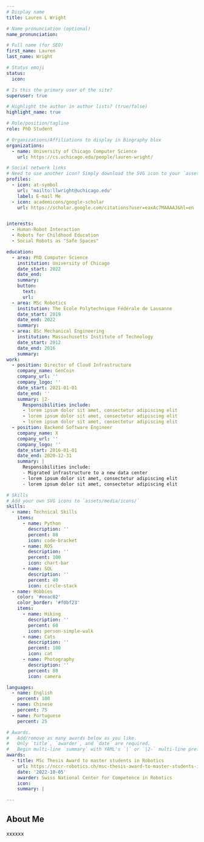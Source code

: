 ```yaml
---
# Display name
title: Lauren L Wright

# Name pronunciation (optional)
name_pronunciation: 

# Full name (for SEO)
first_name: Lauren
last_name: Wright

# Status emoji
status:
  icon:

# Is this the primary user of the site?
superuser: true

# Highlight the author in author lists? (true/false)
highlight_name: true

# Role/position/tagline
role: PhD Student

# Organizations/Affiliations to display in Biography blox
organizations:
  - name: University of Chicago Computer Science
    url: https://cs.uchicago.edu/people/lauren-wright/

# Social network links
# Need to use another icon? Simply download the SVG icon to your `assets/media/icons/` folder.
profiles:
  - icon: at-symbol
    url: 'mailto:llwright@uchicago.edu'
    label: E-mail Me
  - icon: academicons/google-scholar
    url: https://scholar.google.com/citations?user=eaxAc7MAAAAJ&hl=en


interests:
  - Human-Robot Interaction
  - Robots for Childhood Education
  - Social Robots as "Safe Spaces"

education:
  - area: PhD Computer Science
    institution: University of Chicago
    date_start: 2022
    date_end: 
    summary: 
    button:
      text: 
      url: 
  - area: MSc Robotics
    institution: The École Polytechnique Fédérale de Lausanne
    date_start: 2019
    date_end: 2022
    summary: 
  - area: BSc Mechanical Engineering
    institution: Massachusetts Institute of Technology
    date_start: 2012
    date_end: 2016
    summary:
work:
  - position: Director of Cloud Infrastructure
    company_name: GenCoin
    company_url: ''
    company_logo: ''
    date_start: 2021-01-01
    date_end: ''
    summary: |2-
      Responsibilities include:
      - lorem ipsum dolor sit amet, consectetur adipiscing elit
      - lorem ipsum dolor sit amet, consectetur adipiscing elit
      - lorem ipsum dolor sit amet, consectetur adipiscing elit
  - position: Backend Software Engineer
    company_name: X
    company_url: ''
    company_logo: ''
    date_start: 2016-01-01
    date_end: 2020-12-31
    summary: |
      Responsibilities include:
      - Migrated infrastructure to a new data center
      - lorem ipsum dolor sit amet, consectetur adipiscing elit
      - lorem ipsum dolor sit amet, consectetur adipiscing elit

# Skills
# Add your own SVG icons to `assets/media/icons/`
skills:
  - name: Technical Skills
    items:
      - name: Python
        description: ''
        percent: 80
        icon: code-bracket
      - name: ROS
        description: ''
        percent: 100
        icon: chart-bar
      - name: SQL
        description: ''
        percent: 40
        icon: circle-stack
  - name: Hobbies
    color: '#eeac02'
    color_border: '#f0bf23'
    items:
      - name: Hiking
        description: ''
        percent: 60
        icon: person-simple-walk
      - name: Cats
        description: ''
        percent: 100
        icon: cat
      - name: Photography
        description: ''
        percent: 80
        icon: camera

languages:
  - name: English
    percent: 100
  - name: Chinese
    percent: 75
  - name: Portuguese
    percent: 25

# Awards.
#   Add/remove as many awards below as you like.
#   Only `title`, `awarder`, and `date` are required.
#   Begin multi-line `summary` with YAML's `|` or `|2-` multi-line prefix and indent 2 spaces below.
awards:
  - title: MSc Thesis Award to master students in Robotics
    url: https://nccr-robotics.ch/msc-thesis-award-to-master-students-in-robotics/
    date: '2022-10-05'
    awarder: Swiss National Center for Competence in Robotics
    icon: 
    summary: |

---
```


## About Me

xxxxxx
